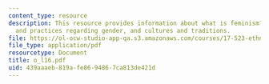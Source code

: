 ```yaml
---
content_type: resource
description: This resource provides information about what is feminism? what is multiculturalism?,ideologies
  and practices regarding gender, and cultures and traditions.
file: https://ol-ocw-studio-app-qa.s3.amazonaws.com/courses/17-523-ethnicity-and-race-in-world-politics-fall-2005/439aaaeb819afe8694867ca813de421d_o_l16.pdf
file_type: application/pdf
resourcetype: Document
title: o_l16.pdf
uid: 439aaaeb-819a-fe86-9486-7ca813de421d
---
```

